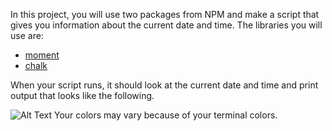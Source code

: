 In this project, you will use two packages from NPM and make a script that gives you information about the current date and time. The libraries you will use are:

* [moment](http://momentjs.com/docs/)
* [chalk](https://www.npmjs.com/package/chalk)

When your script runs, it should look at the current date and time and print output that looks like the following.

![Alt Text](date-facts-output.png?raw=true)
Your colors may vary because of your terminal colors.